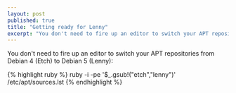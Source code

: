 ```yaml
---
layout: post
published: true
title: "Getting ready for Lenny"
excerpt: "You don't need to fire up an editor to switch your APT repositories from Debian 4 (Etch) to Debian 5 (Lenny)"
---
```


You don't need to fire up an editor to switch your APT repositories from Debian 4 (Etch) to Debian 5 (Lenny):

{% highlight ruby %}
ruby -i -pe '$_.gsub!("etch","lenny")' /etc/apt/sources.lst
{% endhighlight %}
